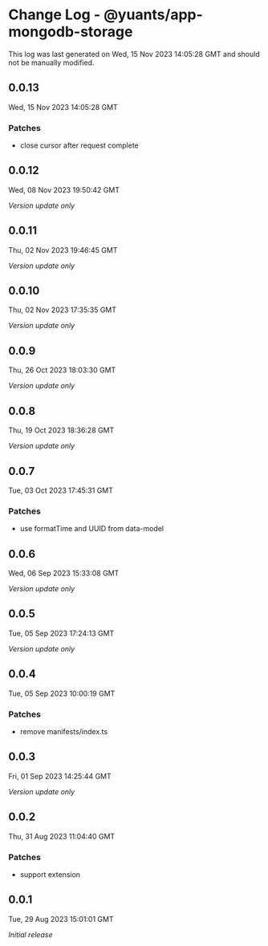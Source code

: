 # Change Log - @yuants/app-mongodb-storage

This log was last generated on Wed, 15 Nov 2023 14:05:28 GMT and should not be manually modified.

## 0.0.13
Wed, 15 Nov 2023 14:05:28 GMT

### Patches

- close cursor after request complete

## 0.0.12
Wed, 08 Nov 2023 19:50:42 GMT

_Version update only_

## 0.0.11
Thu, 02 Nov 2023 19:46:45 GMT

_Version update only_

## 0.0.10
Thu, 02 Nov 2023 17:35:35 GMT

_Version update only_

## 0.0.9
Thu, 26 Oct 2023 18:03:30 GMT

_Version update only_

## 0.0.8
Thu, 19 Oct 2023 18:36:28 GMT

_Version update only_

## 0.0.7
Tue, 03 Oct 2023 17:45:31 GMT

### Patches

- use formatTime and UUID from data-model

## 0.0.6
Wed, 06 Sep 2023 15:33:08 GMT

_Version update only_

## 0.0.5
Tue, 05 Sep 2023 17:24:13 GMT

_Version update only_

## 0.0.4
Tue, 05 Sep 2023 10:00:19 GMT

### Patches

- remove manifests/index.ts

## 0.0.3
Fri, 01 Sep 2023 14:25:44 GMT

_Version update only_

## 0.0.2
Thu, 31 Aug 2023 11:04:40 GMT

### Patches

- support extension

## 0.0.1
Tue, 29 Aug 2023 15:01:01 GMT

_Initial release_

